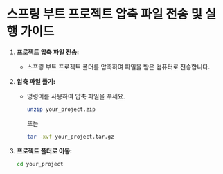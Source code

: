 # 스프링 부트 프로젝트 압축 파일 전송 및 실행 가이드

1. **프로젝트 압축 파일 전송:**
   - 스프링 부트 프로젝트 폴더를 압축하여 파일을 받은 컴퓨터로 전송합니다.

2. **압축 파일 풀기:**
   - 명령어를 사용하여 압축 파일을 푸세요.
     ```bash
     unzip your_project.zip
     ```
     또는
     ```bash
     tar -xvf your_project.tar.gz
     ```

3. **프로젝트 폴더로 이동:**
   ```bash
   cd your_project

